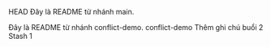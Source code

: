 HEAD
Đây là README từ nhánh main.

Đây là README từ nhánh conflict-demo.
 conflict-demo
Thêm ghi chú buổi 2
Stash 1
